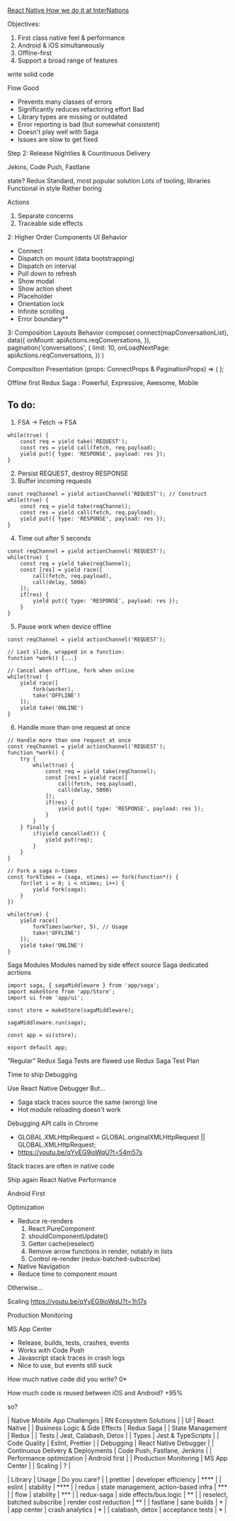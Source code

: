 [React Native How we do it at InterNations](https://www.youtube.com/watch?v=qYyEG9ioWqU&list=PLXB3WIVcnsH1byiN0Ipav5m_UPXnUpzV6&index=9&t=3957s)


Objectives:
1. First class native feel & performance
2. Android & iOS simultaneously
3. Offline-first
4. Support a broad range of features

write solid code

Flow
Good
- Prevents many classes of errors
- Significantly reduces refactoring effort
Bad
- Library types are missing or outdated
- Error reporting is bad (but somewhat consistent)
- Doesn't play well with Saga
- Issues are slow to get fixed


Step 2: Release
Nightlies & Countinuous Delivery

Jekins, Code Push, Fastlane

state?
Redux
Standard, most popular solution
Lots of tooling, libraries
Functional in style
Rather boring

Actions
1. Separate concerns
2. Traceable side effects

2: Higher Order Components
UI Behavior
- Connect
- Dispatch on mount (data bootstrapping)
- Dispatch on interval
- Pull down to refresh
- Show modal
- Show action sheet
- Placeholder
- Orientation lock
- Infinite scrolling
- Error boundary**


3: Composition Layouts
Behavior
compose(
connect(mapConversationList),
data({
	onMount: apiActions.reqConversations,
}),
pagination('conversations', {
	limit: 10,
	onLoadNextPage: apiActions.reqConversations,
})
)


Composition Presentation
(props: ConnectProps & PaginationProps) => (
	<FlexView>
		<SwipeableList
			data={props.conversations}
			onSwipe={props.onSwipe}
			renderItem={renderItem}
			onEndReached={props.onLoadNextPage}
		/>
		<FloatingButton onPress={props.onCreateMessagePress} />
	</FlexView>
);


Offline first
Redux Saga : Powerful, Expressive, Awesome, Mobile

## To do:
1. FSA -> Fetch -> FSA
```
while(true) {
	const req = yield take('REQUEST');
	const res = yield call(fetch, req.payload);
	yield put({ type: 'RESPONSE', payload: res });
}
```
2. Persist REQUEST, destroy RESPONSE
3. Buffer incoming requests
```
const reqChannel = yield actionChannel('REQUEST'); // Construct
while(true) {
	const req = yield take(reqChannel);
	const res = yield call(fetch, req.payload);
	yield put({ type: 'RESPONSE', payload: res });
}
```

4. Time out after 5 seconds
```
const reqChannel = yield actionChannel('REQUEST');
while(true) {
	const req = yield take(reqChannel);
	const [res] = yield race([
		call(fetch, req.payload),
		call(delay, 5000)
	]);
	if(res) {
		yield put({ type: 'RESPONSE', payload: res });
	}
}
```

5. Pause work when device offline

```
const reqChannel = yield actionChannel('REQUEST');

// Last slide, wrapped in a function:
function *work() {...}

// Cancel when offline, fork when online
while(true) {
	yield race([
		fork(worker),
		take('OFFLINE')
	]);
	yield take('ONLINE')
}
```

6. Handle more than one request at once

```
// Handle more than one request at once
const reqChannel = yield actionChannel('REQUEST');
function *work() {
	try {
		while(true) {
			const req = yield take(reqChannel);
			const [res] = yield race([
				call(fetch, req.payload),
				call(delay, 5000)
			]);
			if(res) {
				yield put({ type: 'RESPONSE', payload: res });
			}
		}
	} finally {
		if(yield cancelled()) {
			yield put(req);
		}
	}
}

// Fork a saga n-times
const forkTimes = (saga, ntimes) => fork(function*() {
	for(let i = 0; i < ntimes; i++) {
		yield fork(saga);
	}
})

while(true) {
	yield race([
		forkTimes(worker, 5), // Usage
		take('OFFLINE')
	]);
	yield take('ONLINE')
}
```


Saga Modules
Modules named by side effect source Saga dedicated acrtions


```
import saga, { sagaMiddleware } from 'app/saga';
import makeStore from 'app/Store';
import ui from 'app/ui';

const store = makeStore(sagaMiddleware);

sagaMiddleware.run(saga);

const app = ui(store);

export default app;

```

"Regular" Redux Saga Tests are flawed
use Redux Saga Test Plan

Time to ship
Debugging

Use React Native Debugger But...
- Saga stack traces source the same (wrong) line
- Hot module reloading doesn't work

Debugging API calls in Chrome
- GLOBAL.XMLHttpRequest = GLOBAL.originalXMLHttpRequest || GLOBAL.XMLHttpRequest;
- https://youtu.be/qYyEG9ioWqU?t=54m57s

Stack traces are often in native code

Ship again
React Native Performance

Android First

Optimization
- Reduce re-renders
	1. React.PureComponent
	2. shouldComponentUpdate()
	3. Getter cache(reselect)
	4. Remove arrow functions in render, notably in lists
	5. Control re-render (redux-batched-subscribe)
- Native Navigation
- Reduce time to component mount

Otherwise...

Scaling
https://youtu.be/qYyEG9ioWqU?t=1h17s

Production Monitoring

MS App Center
- Release, builds, tests, crashes, events
- Works with Code Push
- Javascript stack traces in crash logs
- Nice to use, but events still suck

How much native code did you write?
0*

How much code is reused between iOS and Android?
+95%

so?

| Native Mobile App Challenges | RN Ecosystem Solutions |
| UI | React Naitve |
| Business Logic & Side Effects | Redux Saga |
| State Management | Redux |
| Tests | Jest, Calabash, Detox |
| Types | Jest & TypeScripts |
| Code Quality | Eslint, Prettier |
| Debugging | React Native Debugger |
| Continuous Delivery & Deployments | Code Push, Fastlane, Jenkins |
| Performance optimization | Android first |
| Production Monitoring | MS App Center |
| Scaling | ? |

| Library | Usage | Do you care? |
| prettier | developer efficiency | **** |
| eslint | stability | **** |
| redux | state management, action-based infra | *** |
| flow | stability | *** |
| redux-saga | side effects/bus.logic | ** |
| reselect, batched subscribe | render cost reduction | ** |
| fastlane | sane builds | * |
| app center | crash analytics | * |
| calabash, detox | acceptance tests | * |








